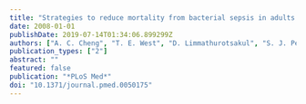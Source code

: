 ```yaml
---
title: "Strategies to reduce mortality from bacterial sepsis in adults in developing countries"
date: 2008-01-01
publishDate: 2019-07-14T01:34:06.899299Z
authors: ["A. C. Cheng", "T. E. West", "D. Limmathurotsakul", "S. J. Peacock"]
publication_types: ["2"]
abstract: ""
featured: false
publication: "*PLoS Med*"
doi: "10.1371/journal.pmed.0050175"
---
```


